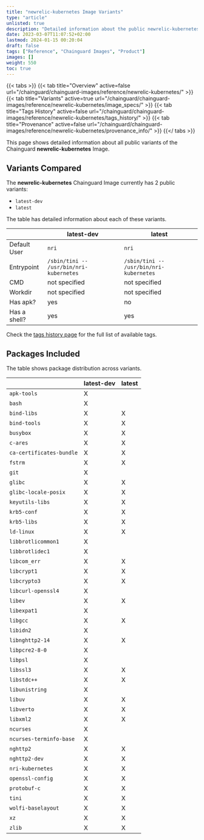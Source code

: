 ```yaml
---
title: "newrelic-kubernetes Image Variants"
type: "article"
unlisted: true
description: "Detailed information about the public newrelic-kubernetes Chainguard Image variants"
date: 2023-03-07T11:07:52+02:00
lastmod: 2024-01-15 00:20:04
draft: false
tags: ["Reference", "Chainguard Images", "Product"]
images: []
weight: 550
toc: true
---
```


{{< tabs >}}
{{< tab title="Overview" active=false url="/chainguard/chainguard-images/reference/newrelic-kubernetes/" >}}
{{< tab title="Variants" active=true url="/chainguard/chainguard-images/reference/newrelic-kubernetes/image_specs/" >}}
{{< tab title="Tags History" active=false url="/chainguard/chainguard-images/reference/newrelic-kubernetes/tags_history/" >}}
{{< tab title="Provenance" active=false url="/chainguard/chainguard-images/reference/newrelic-kubernetes/provenance_info/" >}}
{{</ tabs >}}

This page shows detailed information about all public variants of the Chainguard **newrelic-kubernetes** Image.

## Variants Compared
The **newrelic-kubernetes** Chainguard Image currently has 2 public variants: 

- `latest-dev`
- `latest`

The table has detailed information about each of these variants.

|              | latest-dev                              | latest                                  |
|--------------|-----------------------------------------|-----------------------------------------|
| Default User | `nri`                                   | `nri`                                   |
| Entrypoint   | `/sbin/tini -- /usr/bin/nri-kubernetes` | `/sbin/tini -- /usr/bin/nri-kubernetes` |
| CMD          | not specified                           | not specified                           |
| Workdir      | not specified                           | not specified                           |
| Has apk?     | yes                                     | no                                      |
| Has a shell? | yes                                     | yes                                     |

Check the [tags history page](/chainguard/chainguard-images/reference/newrelic-kubernetes/tags_history/) for the full list of available tags.

## Packages Included
The table shows package distribution across variants.

|                          | latest-dev | latest |
|--------------------------|------------|--------|
| `apk-tools`              | X          |        |
| `bash`                   | X          |        |
| `bind-libs`              | X          | X      |
| `bind-tools`             | X          | X      |
| `busybox`                | X          | X      |
| `c-ares`                 | X          | X      |
| `ca-certificates-bundle` | X          | X      |
| `fstrm`                  | X          | X      |
| `git`                    | X          |        |
| `glibc`                  | X          | X      |
| `glibc-locale-posix`     | X          | X      |
| `keyutils-libs`          | X          | X      |
| `krb5-conf`              | X          | X      |
| `krb5-libs`              | X          | X      |
| `ld-linux`               | X          | X      |
| `libbrotlicommon1`       | X          |        |
| `libbrotlidec1`          | X          |        |
| `libcom_err`             | X          | X      |
| `libcrypt1`              | X          | X      |
| `libcrypto3`             | X          | X      |
| `libcurl-openssl4`       | X          |        |
| `libev`                  | X          | X      |
| `libexpat1`              | X          |        |
| `libgcc`                 | X          | X      |
| `libidn2`                | X          |        |
| `libnghttp2-14`          | X          | X      |
| `libpcre2-8-0`           | X          |        |
| `libpsl`                 | X          |        |
| `libssl3`                | X          | X      |
| `libstdc++`              | X          | X      |
| `libunistring`           | X          |        |
| `libuv`                  | X          | X      |
| `libverto`               | X          | X      |
| `libxml2`                | X          | X      |
| `ncurses`                | X          |        |
| `ncurses-terminfo-base`  | X          |        |
| `nghttp2`                | X          | X      |
| `nghttp2-dev`            | X          | X      |
| `nri-kubernetes`         | X          | X      |
| `openssl-config`         | X          | X      |
| `protobuf-c`             | X          | X      |
| `tini`                   | X          | X      |
| `wolfi-baselayout`       | X          | X      |
| `xz`                     | X          | X      |
| `zlib`                   | X          | X      |

